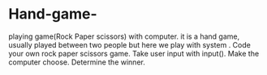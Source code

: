 # Hand-game-
playing game(Rock Paper scissors) with computer. it is a hand game, usually played between two people but here we play with system .
Code your own rock paper scissors game. Take user input with input().
Make the computer choose.
Determine the winner.
